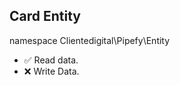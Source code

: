 ## Card Entity

namespace Clientedigital\Pipefy\Entity

-  :white_check_mark: Read data.
-  :x: Write Data.
